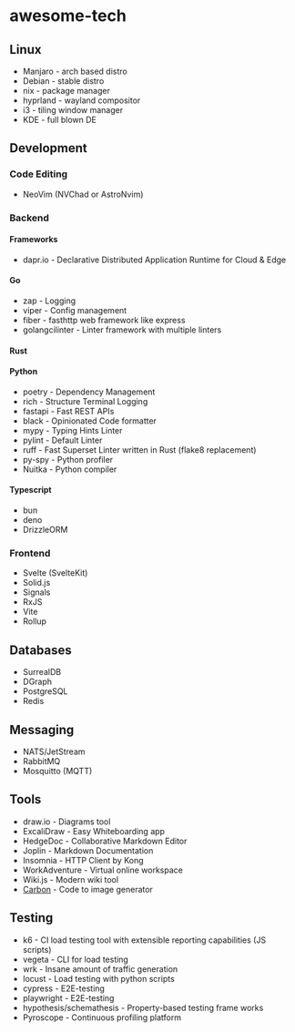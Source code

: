 # awesome-tech

## Linux

- Manjaro - arch based distro
- Debian - stable distro
- nix  - package manager
- hyprland - wayland compositor
- i3 - tiling window manager
- KDE - full blown DE

## Development

### Code Editing

- NeoVim (NVChad or AstroNvim)

### Backend

#### Frameworks

- dapr.io - Declarative Distributed Application Runtime for Cloud & Edge

#### Go

- zap - Logging
- viper - Config management
- fiber - fasthttp web framework like express
- golangcilinter - Linter framework with multiple linters 

#### Rust

#### Python

- poetry - Dependency Management
- rich - Structure Terminal Logging
- fastapi - Fast REST APIs
- black - Opinionated Code formatter
- mypy - Typing Hints Linter
- pylint - Default Linter
- ruff - Fast Superset Linter written in Rust (flake8 replacement)
- py-spy - Python profiler
- Nuitka - Python compiler

#### Typescript

- bun
- deno
- DrizzleORM

### Frontend

- Svelte (SvelteKit)
- Solid.js
- Signals
- RxJS
- Vite
- Rollup

## Databases

- SurrealDB
- DGraph
- PostgreSQL
- Redis

## Messaging

- NATS/JetStream
- RabbitMQ
- Mosquitto (MQTT)

## Tools

- draw.io - Diagrams tool
- ExcaliDraw - Easy Whiteboarding app
- HedgeDoc - Collaborative Markdown Editor
- Joplin - Markdown Documentation
- Insomnia - HTTP Client by Kong
- WorkAdventure - Virtual online workspace
- Wiki.js - Modern wiki tool
- [Carbon](https://carbon.vercel.app/) - Code to image generator

## Testing

- k6 - CI load testing tool with extensible reporting capabilities (JS scripts)
- vegeta - CLI for load testing
- wrk - Insane amount of traffic generation
- locust - Load testing with python scripts
- cypress - E2E-testing
- playwright - E2E-testing
- hypothesis/schemathesis - Property-based testing frame works
- Pyroscope - Continuous profiling platform
